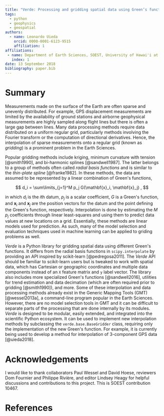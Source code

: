 ```yaml
---
title: "Verde: Processing and gridding spatial data using Green’s functions"
tags:
  - python
  - geophysics
  - geospatial
authors:
  - name: Leonardo Uieda
    orcid: 0000-0001-6123-9515
    affiliation: 1
affiliations:
 - name: Department of Earth Sciences, SOEST, University of Hawai'i at Mānoa, Honolulu, Hawaii, USA
   index: 1
date: 13 September 2018
bibliography: paper.bib
---
```


# Summary

Measurements made on the surface of the Earth are often sparse and unevenly distributed.
For example, GPS displacement measurements are limited by the availability of ground
stations and airborne geophysical measurements are highly sampled along flight lines but
there is often a large gap between lines. Many data processing methods require data
distributed on a uniform regular grid, particularly methods involving the Fourier
transform or the computation of directional derivatives. Hence, the interpolation of
sparse measurements onto a regular grid (known as *gridding*) is a prominent problem in
the Earth Sciences.

Popular gridding methods include kriging, minimum curvature with tension [@smith1990],
and bi-harmonic splines [@sandwell1987]. The latter belongs to a group of methods often
called *radial basis functions* and is similar to the *thin-plate spline* [@franke1982].
In these methods, the data are assumed to be represented by a linear combination of
Green's functions,

$$ d_i = \sum\limits_{j=1}^M p_j G(\mathbf{x}_i, \mathbf{x}_j) , $$

in which $d_i$ is the $i$th datum, $p_j$ is a scalar coefficient, $G$ is a Green's
function, and $\mathbf{x}_i$ and $\mathbf{x}_j$ are the position vectors for the datum
and the point defining the Green's function, respectively. Interpolation is done by
estimating the $M$ $p_j$ coefficients through linear least-squares and using them to
predict data values at new locations on a grid. Essentially, these methods are linear
models used for prediction. As such, many of the model selection and evaluation
techniques used in machine learning can be applied to griding problems as well.

*Verde* is a Python library for gridding spatial data using different Green's functions.
It differs from the radial basis functions in `scipy.interpolate` by providing an API
inspired by scikit-learn [@pedregosa2011]. The *Verde* API should be familiar to
scikit-learn users but is tweaked to work with spatial data, which has Cartesian or
geographic coordinates and multiple data components instead of an `X` feature matrix and
`y` label vector. The library also includes more specialized Green's functions
[@sandwell2016], utilities for trend estimation and data decimation (which are often
required prior to gridding [@smith1990]), and more. Some of these interpolation and data
processing methods already exist in the Generic Mapping Tools (GMT) [@wessel2013a], a
command-line program popular in the Earth Sciences. However, there are no model
selection tools in GMT and it can be difficult to separate parts of the processing that
are done internally by its modules. *Verde* is designed to be modular, easily extended,
and integrated into the scientific Python ecosystem. It can be used to implement new
interpolation methods by subclassing the `verde.base.BaseGridder` class, requiring only
the implementation of the new Green's function. For example, it is currently being used
to develop a method for interpolation of 3-component GPS data [@uieda2018].

# Acknowledgements

I would like to thank collaborators Paul Wessel and David Hoese, reviewers Dom Fournier 
and Philippe Rivière, and editor Lindsey Heagy for helpful discussions and contributions
to this project. This is SOEST contribution 10467.

# References
